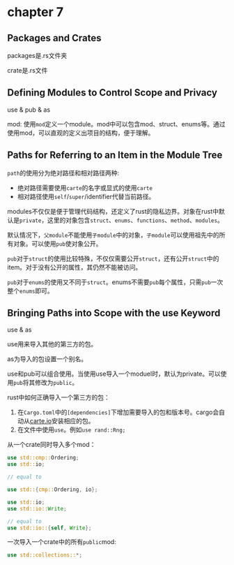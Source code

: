 # chapter 7

## Packages and Crates

packages是.rs文件夹

crate是.rs文件

## Defining Modules to Control Scope and Privacy


use & pub & as

mod: 使用`mod`定义一个module。mod中可以包含mod、struct、enums等。通过使用mod，可以直观的定义出项目的结构，便于理解。

## Paths for Referring to an Item in the Module Tree

`path`的使用分为绝对路径和相对路径两种:
- 绝对路径需要使用`carte`的名字或显式的使用`carte`
- 相对路径使用`self`/`super`/identifier代替当前路径。

modules不仅仅是便于管理代码结构，还定义了rust的隐私边界。对象在rust中默认是`private`，这里的对象包含`struct`、`enums`、`functions`、`method`、`modules`。

默认情况下，`父module`不能使用`子module`中的对象，`子module`可以使用祖先中的所有对象。可以使用`pub`使对象公开。

`pub`对于`struct`的使用比较特殊，不仅仅需要公开`struct`，还有公开`struct`中的item。对于没有公开的属性，其仍然不能被访问。

`pub`对于`enums`的使用又不同于`struct`。enums不需要`pub`每个属性，只需`pub`一次整个`enums`即可。


## Bringing Paths into Scope with the use Keyword

use & as

use用来导入其他的第三方的包。

as为导入的包设置一个别名。

use和pub可以组合使用。当使用use导入一个moduel时，默认为private。可以使用`pub`将其修改为`public`。

rust中如何正确导入一个第三方的包：
1. 在`Cargo.toml`中的`[dependencies]`下增加需要导入的包和版本号。cargo会自动从[carte.io](https://crates.io/)安装相应的包。
2. 在文件中使用`use`。例如`use rand::Rng;`

从一个crate同时导入多个mod：
```rust
use std::cmp::Ordering;
use std::io;

// equal to

use std::{cmp::Ordering, io};
```

```rust
use std::io;
use std::io::Write;

// equal to
use std::io::{self, Write};
```

一次导入一个crate中的所有`public`mod:
```rust
use std::collections::*;
```
